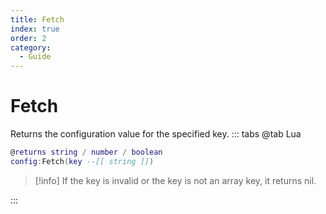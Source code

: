```yaml
---
title: Fetch
index: true
order: 2
category:
  - Guide
---
```


# Fetch
Returns the configuration value for the specified key.
::: tabs
@tab Lua
```lua
@returns string / number / boolean
config:Fetch(key --[[ string ]])
```
> [!info]
> If the key is invalid or the key is not an array key, it returns nil.

:::